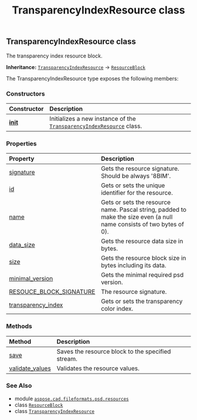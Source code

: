 ﻿---
title: TransparencyIndexResource class
second_title: Aspose.CAD for Python via .NET API References
description: 
type: docs
weight: 40
url: /python-net/aspose.cad.fileformats.psd.resources/transparencyindexresource/
is_root: false
---

## TransparencyIndexResource class

The transparency index resource block.



**Inheritance:** [`TransparencyIndexResource`](/cad/python-net/aspose.cad.fileformats.psd.resources/transparencyindexresource) → 
[`ResourceBlock`](/cad/python-net/aspose.cad.fileformats.psd/resourceblock)



The TransparencyIndexResource type exposes the following members:

### Constructors
| Constructor | Description |
| :- | :- |
| [__init__](/cad/python-net/aspose.cad.fileformats.psd.resources/transparencyindexresource/__init__/#) | Initializes a new instance of the [`TransparencyIndexResource`](/cad/python-net/aspose.cad.fileformats.psd.resources/transparencyindexresource) class. |


### Properties
| Property | Description |
| :- | :- |
| [signature](/cad/python-net/aspose.cad.fileformats.psd.resources/transparencyindexresource/signature) | Gets the resource signature. Should be always '8BIM'. |
| [id](/cad/python-net/aspose.cad.fileformats.psd.resources/transparencyindexresource/id) | Gets or sets the unique identifier for the resource. |
| [name](/cad/python-net/aspose.cad.fileformats.psd.resources/transparencyindexresource/name) | Gets or sets the resource name. Pascal string, padded to make the size even (a null name consists of two bytes of 0). |
| [data_size](/cad/python-net/aspose.cad.fileformats.psd.resources/transparencyindexresource/data_size) | Gets the resource data size in bytes. |
| [size](/cad/python-net/aspose.cad.fileformats.psd.resources/transparencyindexresource/size) | Gets the resource block size in bytes including its data. |
| [minimal_version](/cad/python-net/aspose.cad.fileformats.psd.resources/transparencyindexresource/minimal_version) | Gets the minimal required psd version. |
| [RESOUCE_BLOCK_SIGNATURE](/cad/python-net/aspose.cad.fileformats.psd.resources/transparencyindexresource/resouce_block_signature) | The resource signature. |
| [transparency_index](/cad/python-net/aspose.cad.fileformats.psd.resources/transparencyindexresource/transparency_index) | Gets or sets the transparency color index. |


### Methods
| Method | Description |
| :- | :- |
| [save](/cad/python-net/aspose.cad.fileformats.psd.resources/transparencyindexresource/save/#aspose.cad.StreamContainer) | Saves the resource block to the specified stream. |
| [validate_values](/cad/python-net/aspose.cad.fileformats.psd.resources/transparencyindexresource/validate_values/#) | Validates the resource values. |



### See Also
* module [`aspose.cad.fileformats.psd.resources`](..)
* class [`ResourceBlock`](/cad/python-net/aspose.cad.fileformats.psd/resourceblock)
* class [`TransparencyIndexResource`](/cad/python-net/aspose.cad.fileformats.psd.resources/transparencyindexresource)
